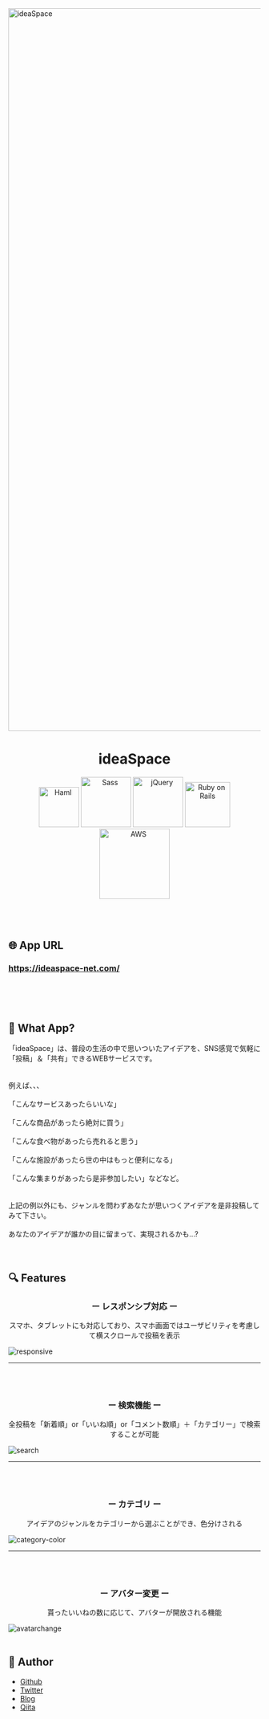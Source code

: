 <img width="1440" alt="ideaSpace" src="https://user-images.githubusercontent.com/57032090/71776261-c059c380-2fd1-11ea-9287-98e5b6b86159.png">

<h1 align="center">ideaSpace</h1>


<div align="center">
  <img width="80" alt="Haml" src="https://user-images.githubusercontent.com/57032090/71776574-44627a00-2fd7-11ea-94dd-e4b0b931951c.jpeg">
  <img width="100" alt="Sass" src="https://user-images.githubusercontent.com/57032090/71776454-4a575b80-2fd5-11ea-90e0-4be2e1ab0450.png">
  <img width="100" alt="jQuery" src="https://user-images.githubusercontent.com/57032090/71776496-fa2cc900-2fd5-11ea-903e-b3a3039937e3.png">
  <img width="90" alt="Ruby on Rails" src="https://user-images.githubusercontent.com/57032090/71776541-cf8f4000-2fd6-11ea-8f8f-9dc18bb77e1c.png">
  <img width="140" alt="AWS" src="https://user-images.githubusercontent.com/57032090/71776335-2d218d80-2fd3-11ea-98c6-dd23df2f7006.png">
</div>
<br><br><br>

## 🌐 App URL
### **https://ideaspace-net.com/**  
<br><br><br>

## 💬 What App?
「ideaSpace」は、普段の生活の中で思いついたアイデアを、SNS感覚で気軽に「投稿」＆「共有」できるWEBサービスです。
<br><br><br>
例えば、、、
<br><br>
「こんなサービスあったらいいな」
<br><br>
「こんな商品があったら絶対に買う」
<br><br>
「こんな食べ物があったら売れると思う」
<br><br>
「こんな施設があったら世の中はもっと便利になる」
<br><br>
「こんな集まりがあったら是非参加したい」などなど。
<br><br><br>
上記の例以外にも、ジャンルを問わずあなたが思いつくアイデアを是非投稿してみて下さい。
<br><br>
あなたのアイデアが誰かの目に留まって、実現されるかも...?
<br><br><br>

## 🔍 Features
<h3 align="center">ー レスポンシブ対応 ー</h3>
<p align="center">スマホ、タブレットにも対応しており、スマホ画面ではユーザビリティを考慮して横スクロールで投稿を表示</p>

![responsive](https://user-images.githubusercontent.com/57032090/71777424-066b5300-2fe3-11ea-99f4-4a865c46d260.gif)

--- 
<br><br>

<h3 align="center">ー 検索機能 ー</h3>
<p align="center">全投稿を「新着順」or「いいね順」or「コメント数順」＋「カテゴリー」で検索することが可能</p>

![search](https://user-images.githubusercontent.com/57032090/71777373-50a00480-2fe2-11ea-95bd-dd598bb22728.gif)

---
<br><br>

<h3 align="center">ー カテゴリ ー</h3>
<p align="center">アイデアのジャンルをカテゴリーから選ぶことができ、色分けされる</p>

![category-color](https://user-images.githubusercontent.com/57032090/71777311-547f5700-2fe1-11ea-9bd6-d5a0494b5f69.gif)

---
<br><br>

<h3 align="center">ー アバター変更 ー</h3>
<p align="center">貰ったいいねの数に応じて、アバターが開放される機能</p>

![avatarchange](https://user-images.githubusercontent.com/57032090/71777112-f0f42a00-2fde-11ea-9d21-9eb174515d67.gif)
<br><br>


## 👀 Author
- [Github](https://github.com/yuma11)
- [Twitter](https://twitter.com/yuuuma_11)
- [Blog](https://yumanoblog.com)
- [Qiita](https://qiita.com/yuma11)
